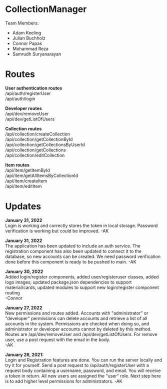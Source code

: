 # CollectionManager

Team Members: 
- Adam Keeling 
- Julian Buchholz 
- Connor Papas 
- Mohammad Reza 
- Samrudh Suryanarayan

# Routes    

**User authentication routes**  
/api/auth/registerUser  
/api/auth/login
  
**Developer routes**  
/api/dev/removeUser  
/api/dev/getListOfUsers
  
**Collection routes**  
/api/collection/createCollection  
/api/collection/getCollectionById  
/api/collection/getCollectionsByUserId  
/api/collection/getCollections  
/api/collection/editCollection  

**Item routes**  
/api/item/getItemById  
/api/item/getAllItemsByCollectionId  
/api/item/createItem  
/api/item/editItem

# Updates    

**January 31, 2022**  
Login is working and correctly stores the token in local storage. Password verification is working but could be improved. -AK

**January 31, 2022**  
The application has been updated to include an auth service. The registration component has also been updated to connect it to the database, so new accounts can be created. We need password verification done before this component is ready to be pushed to main. -AK

**January 30, 2022**    
Added login/register components, added user/registeruser classes, added logo images, updated package.json dependencies to support material/cards, updated modules to support new login/register component routing    
-Connor    

**January 27, 2022**    
New permissions and routes added. Accounts with "administrator" or "developer" permissions can delete accounts and retrieve a list of all accounts in the system. Permissions are checked when doing so, and administrator or developer accounts cannot by deleted by this method. Routes are /api/dev/removeUser and /api/dev/getListOfUsers. For remove user, use a post request with the email in the body.   
-AK    

**January 26, 2021:**   
Login and Registration features are done. You can run the server locally and try it for yourself. Send a post request to /api/auth/registerUser with a request body containing a username, password, and email. You will receive a token in return. All new users are assigned the "user" role. Next step here is to add higher level permissions for administrators. -AK
